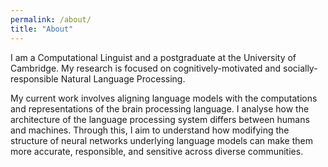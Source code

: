 ```yaml
---
permalink: /about/
title: "About"
---
```


I am a Computational Linguist and a postgraduate at the University of Cambridge. My research is focused on cognitively-motivated and socially-responsible Natural Language Processing.

My current work involves aligning language models with the computations and representations of the brain processing language. I analyse how the architecture of the language processing system differs between humans and machines. Through this, I aim to understand how modifying the structure of neural networks underlying language models can make them more accurate, responsible, and sensitive across diverse communities.
